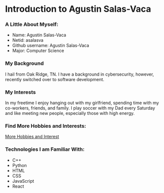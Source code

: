 <!-- Header - "A little about myself" -->

# Introduction to Agustin Salas-Vaca

<!-- Mini Header - "My Background" -->

### A Little About Myself:

<!-- Unordered bulleted list with: name, netid, github username, major -->

- Name: Agustin Salas-Vaca
- Netid: asalasva
- Github username: Agustin Salas-Vaca
- Major: Computer Science

<!-- Mini Header - "My Background" -->

### My Background

<!-- paragraph (one sentence) about my background -->

I hail from Oak Ridge, TN. I have a background in cybersecurity, however, recently switched over to software development.

<!-- Mini Header - "My Interests" -->

### My Interests

<!-- paragraph (one sentence) about my interests -->

In my freetime I enjoy hanging out with my girlfriend, spending time with my co-workers, friends, and family. I play soccer with my Dad every Saturday and like meeting new people, especially those with high energy.

<!-- Mini Header - "More Hobbies and Interests" -->

### Find More Hobbies and Interests:

<!-- link to another HTML page with hobbies and interest -->

[More Hobbies and Interest](more_background_+_interests.html)

<!-- Mini Header - "Technologies I am familiar with" -->

### Technologies I am Familiar With:

<!-- Unordered bulleted list with the technologies I am familiar with -->

- C++
- Python
- HTML
- CSS
- JavaScript
- React
